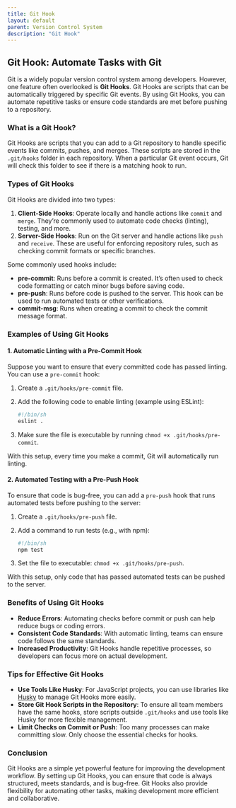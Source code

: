 ```yaml
---
title: Git Hook
layout: default
parent: Version Control System
description: "Git Hook"
---
```


## Git Hook: Automate Tasks with Git

Git is a widely popular version control system among developers. However, one feature often overlooked is **Git Hooks**. Git Hooks are scripts that can be automatically triggered by specific Git events. By using Git Hooks, you can automate repetitive tasks or ensure code standards are met before pushing to a repository.

### What is a Git Hook?

Git Hooks are scripts that you can add to a Git repository to handle specific events like commits, pushes, and merges. These scripts are stored in the `.git/hooks` folder in each repository. When a particular Git event occurs, Git will check this folder to see if there is a matching hook to run.

### Types of Git Hooks

Git Hooks are divided into two types:
1. **Client-Side Hooks**: Operate locally and handle actions like `commit` and `merge`. They’re commonly used to automate code checks (linting), testing, and more.
2. **Server-Side Hooks**: Run on the Git server and handle actions like `push` and `receive`. These are useful for enforcing repository rules, such as checking commit formats or specific branches.

Some commonly used hooks include:
- **pre-commit**: Runs before a commit is created. It’s often used to check code formatting or catch minor bugs before saving code.
- **pre-push**: Runs before code is pushed to the server. This hook can be used to run automated tests or other verifications.
- **commit-msg**: Runs when creating a commit to check the commit message format.

### Examples of Using Git Hooks

#### 1. Automatic Linting with a Pre-Commit Hook

Suppose you want to ensure that every committed code has passed linting. You can use a `pre-commit` hook:

1. Create a `.git/hooks/pre-commit` file.
2. Add the following code to enable linting (example using ESLint):

    ```bash
    #!/bin/sh
    eslint .
    ```

3. Make sure the file is executable by running `chmod +x .git/hooks/pre-commit`.

With this setup, every time you make a commit, Git will automatically run linting.

#### 2. Automated Testing with a Pre-Push Hook

To ensure that code is bug-free, you can add a `pre-push` hook that runs automated tests before pushing to the server:

1. Create a `.git/hooks/pre-push` file.
2. Add a command to run tests (e.g., with npm):

    ```bash
    #!/bin/sh
    npm test
    ```

3. Set the file to executable: `chmod +x .git/hooks/pre-push`.

With this setup, only code that has passed automated tests can be pushed to the server.

### Benefits of Using Git Hooks

- **Reduce Errors**: Automating checks before commit or push can help reduce bugs or coding errors.
- **Consistent Code Standards**: With automatic linting, teams can ensure code follows the same standards.
- **Increased Productivity**: Git Hooks handle repetitive processes, so developers can focus more on actual development.

### Tips for Effective Git Hooks

- **Use Tools Like Husky**: For JavaScript projects, you can use libraries like [Husky](https://typicode.github.io/husky) to manage Git Hooks more easily.
- **Store Git Hook Scripts in the Repository**: To ensure all team members have the same hooks, store scripts outside `.git/hooks` and use tools like Husky for more flexible management.
- **Limit Checks on Commit or Push**: Too many processes can make committing slow. Only choose the essential checks for hooks.

### Conclusion

Git Hooks are a simple yet powerful feature for improving the development workflow. By setting up Git Hooks, you can ensure that code is always structured, meets standards, and is bug-free. Git Hooks also provide flexibility for automating other tasks, making development more efficient and collaborative.
